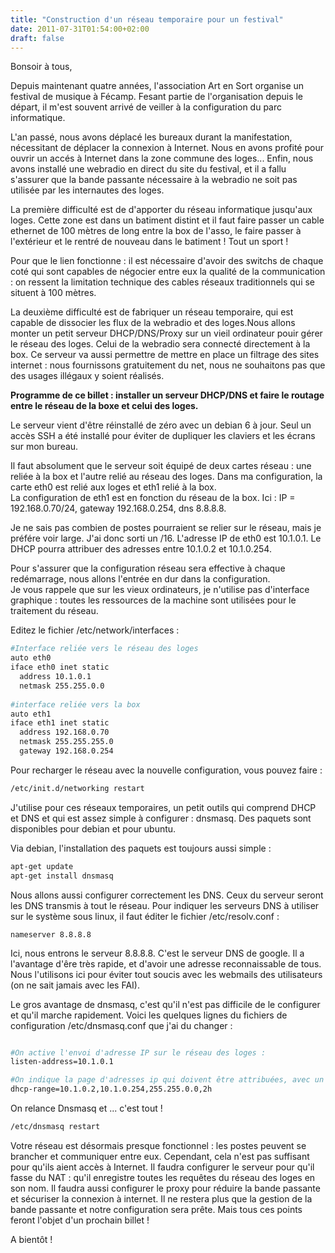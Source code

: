 ```yaml
---
title: "Construction d'un réseau temporaire pour un festival"
date: 2011-07-31T01:54:00+02:00
draft: false
---
```


Bonsoir à tous,

Depuis maintenant quatre années, l'association Art en Sort organise un festival de musique à Fécamp. Fesant partie de l'organisation depuis le départ, il m'est souvent arrivé de veiller à la configuration du parc informatique.

L'an passé, nous avons déplacé les bureaux durant la manifestation, nécessitant de déplacer la connexion à Internet. Nous en avons profité pour ouvrir un accés à Internet dans la zone commune des loges... Enfin, nous avons installé une webradio en direct du site du festival, et il a fallu s'assurer que la bande passante nécessaire à la webradio ne soit pas utilisée par les internautes des loges.

La première difficulté est de d'apporter du réseau informatique jusqu'aux loges. Cette zone est dans un batiment distint et il faut faire passer un cable ethernet de 100 mètres de long entre la box de l'asso, le faire passer à l'extérieur et le rentré de nouveau dans le batiment ! Tout un sport !

Pour que le lien fonctionne : il est nécessaire d'avoir des switchs de chaque coté qui sont capables de négocier entre eux la qualité de la communication : on ressent la limitation technique des cables réseaux traditionnels qui se situent à 100 mètres.

La deuxième difficulté est de fabriquer un réseau temporaire, qui est capable de dissocier les flux de la webradio et des loges.Nous allons monter un petit serveur DHCP/DNS/Proxy sur un vieil ordinateur pouir gérer le réseau des loges. Celui de la webradio sera connecté directement à la box. Ce serveur va aussi permettre de mettre en place un filtrage des sites internet : nous fournissons gratuitement du net, nous ne souhaitons pas que des usages illégaux y soient réalisés.

**Programme de ce billet : installer un serveur DHCP/DNS et faire le routage entre le réseau de la boxe et celui des loges.**

Le serveur vient d'être réinstallé de zéro avec un debian 6 à jour. Seul un accès SSH a été installé pour éviter de dupliquer les claviers et les écrans sur mon bureau.

Il faut absolument que le serveur soit équipé de deux cartes réseau : une reliée à la box et l'autre relié au réseau des loges. Dans ma configuration, la carte eth0 est relié aux loges et eth1 relié à la box.  
La configuration de eth1 est en fonction du réseau de la box. Ici : IP = 192.168.0.70/24, gateway 192.168.0.254, dns 8.8.8.8.

Je ne sais pas combien de postes pourraient se relier sur le réseau, mais je préfére voir large. J'ai donc sorti un /16. L'adresse IP de eth0 est  10.1.0.1. Le DHCP pourra attribuer des adresses entre 10.1.0.2 et 10.1.0.254.

Pour s'assurer que la configuration réseau sera effective à chaque redémarrage, nous allons l'entrée en dur dans la configuration.  
Je vous rappele que sur les vieux ordinateurs, je n'utilise pas d'interface graphique : toutes les ressources de la machine sont utilisées pour le traitement du réseau.

Editez le fichier /etc/network/interfaces :

```bash
#Interface reliée vers le réseau des loges  
auto eth0  
iface eth0 inet static  
  address 10.1.0.1  
  netmask 255.255.0.0  
  
#interface reliée vers la box  
auto eth1  
iface eth1 inet static  
  address 192.168.0.70  
  netmask 255.255.255.0  
  gateway 192.168.0.254
```

Pour recharger le réseau avec la nouvelle configuration, vous pouvez faire :

```bash
/etc/init.d/networking restart
```

J'utilise pour ces réseaux temporaires, un petit outils qui comprend DHCP et DNS et qui est assez simple à configurer : dnsmasq. Des paquets sont disponibles pour debian et pour ubuntu.

Via debian, l'installation des paquets est toujours aussi simple :

```bash
apt-get update  
apt-get install dnsmasq
```

Nous allons aussi configurer correctement les DNS. Ceux du serveur seront les DNS transmis à tout le réseau. Pour indiquer les serveurs DNS à utiliser sur le système sous linux, il faut éditer le fichier /etc/resolv.conf :

```
nameserver 8.8.8.8
```

Ici, nous entrons le serveur 8.8.8.8. C'est le serveur DNS de google. Il a l'avantage d'êre très rapide, et d'avoir une adresse reconnaissable de tous. Nous l'utilisons ici pour éviter tout soucis avec les webmails des utilisateurs (on ne sait jamais avec les FAI).

Le gros avantage de dnsmasq, c'est qu'il n'est pas difficile de le configurer et qu'il marche rapidement. Voici les quelques lignes du fichiers de configuration /etc/dnsmasq.conf que j'ai du changer :

```bash

#On active l'envoi d'adresse IP sur le réseau des loges :  
listen-address=10.1.0.1

#On indique la page d'adresses ip qui doivent être attribuées, avec un bail d'une durée de 2h  
dhcp-range=10.1.0.2,10.1.0.254,255.255.0.0,2h

```

On relance Dnsmasq et ... c'est tout !

```bash
/etc/dnsmasq restart
```

Votre réseau est désormais presque fonctionnel : les postes peuvent se brancher et communiquer entre eux. Cependant, cela n'est pas suffisant pour qu'ils aient accès à Internet. Il faudra configurer le serveur pour qu'il fasse du NAT : qu'il enregistre toutes les requêtes du réseau des loges en son nom. Il faudra aussi configurer le proxy pour réduire la bande passante et sécuriser la connexion à internet. Il ne restera plus que la gestion de la bande passante et notre configuration sera prête. Mais tous ces points feront l'objet d'un prochain billet !

A bientôt !